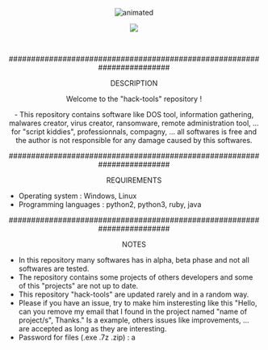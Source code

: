 <p align="center">
  <img src="https://i.giphy.com/media/2Y0ecuTsnAvZK/200.gif" alt="animated" />
</p>
<p align="center">
  <img src="https://img.hebus.com/hebus_2013/02/13/preview/1360720696_97766.jpg" />
</p>
&nbsp;
&nbsp;
<p align="center">
########################################################################
<p align="center">
DESCRIPTION
<p align="center">
Welcome to the "hack-tools" repository !
<p align="center">
- This repository contains software like DOS tool, information gathering, malwares creator, virus creator, ransomware, remote administration tool, ... for "script kiddies", professionnals, compagny, ... all softwares is free and the author is not responsible for any damage caused by this softwares.

<p align="center">
########################################################################
<p align="center">
REQUIREMENTS

- Operating system : Windows, Linux
- Programming languages : python2, python3, ruby, java

<p align="center">
########################################################################

<p align="center">
NOTES

- In this repository many softwares has in alpha, beta phase and not all softwares are tested. 
- The repository contains some projects of others developers and some of this "projects" are not up to date.
- This repository "hack-tools" are updated rarely and in a random way. 
- Please if you have an issue, try to make him insteresting like this "Hello, can you remove my email that I found in the project named "name of project/s", Thanks." Is a example, others issues like improvements, ... are accepted as long as they are interesting.
- Password for files (.exe .7z .zip) : a
